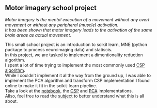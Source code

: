 ## Motor imagery school project
*Motor imagery is the mental execution of a movement without any overt movement or without any peripheral (muscle) activation.*  
*It has been shown that motor imagery leads to the activation of the same brain areas as actual movement.*  

This small school project is an introduction to scikit learn, MNE (python package to process neuroimaging data) and statiscis.  
In this project, we are tasked to implement a dimentionality reduction algorithm.   
I spent a lot of time trying to implement the most commonly used [CSP algorithm](https://en.wikipedia.org/wiki/Common_spatial_pattern).   
While I couldn't implement it al the way from the ground up, I was able to implement the PCA algorithm and transform CSP implementation I found online to make it fit in the scikit-learn pipeline.   
Take a look at the [notebook](source_code/decoding_csp_eeg.ipynb), the [CSP](source_code/my_CSP.py) and [PCA](source_code/my_PCA.py) implementations.   
Allso, feel free to read the [subject](en.subject.pdf) to better understand what this is all about.
